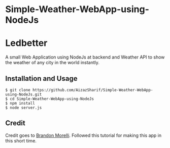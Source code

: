 # Simple-Weather-WebApp-using-NodeJs
# Ledbetter

A small Web Application using NodeJs at backend and Weather API to show the weather of any city in the world instantly. 

## Installation and Usage


```
$ git clone https://github.com/AizazSharif/Simple-Weather-WebApp-using-NodeJs.git
$ cd Simple-Weather-WebApp-using-NodeJs
$ npm install
$ node server.js
```
## Credit
Credit goes to [Brandon Morelli](https://codeburst.io/@bmorelli25). Followed this tutorial for making this app in this short time.
